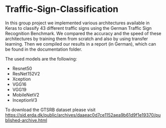 # Traffic-Sign-Classification

In this group project we implemented various architectures available in Keras to classify 43 different traffic signs using the German Traffic Sign Recognition Benchmark. We compared the accuracy and the speed of these architectures by training them from scratch and also by using transfer learning. Then we compiled our results in a report (in German), which can be found in the documentation folder.

The used models are the following:
- Resnet50
- ResNet152V2
- Xception
- VGG16
- VGG19
- MobileNetV2
- InceptionV3

To download the GTSRB dataset please visit https://sid.erda.dk/public/archives/daaeac0d7ce1152aea9b61d9f1e19370/published-archive.html
